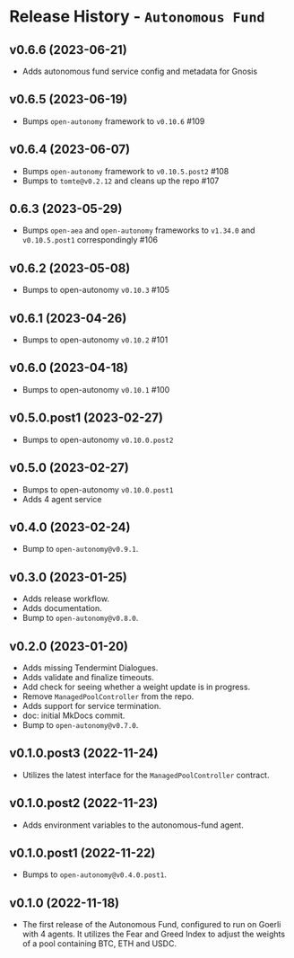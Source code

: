 # Release History - `Autonomous Fund`

## v0.6.6 (2023-06-21)
- Adds autonomous fund service config and metadata for Gnosis

## v0.6.5 (2023-06-19)
- Bumps `open-autonomy` framework to `v0.10.6` #109

## v0.6.4 (2023-06-07)
- Bumps `open-autonomy` framework to `v0.10.5.post2` #108
- Bumps to `tomte@v0.2.12` and cleans up the repo #107

## 0.6.3 (2023-05-29)
- Bumps `open-aea` and `open-autonomy` frameworks to `v1.34.0` and `v0.10.5.post1` correspondingly #106

## v0.6.2 (2023-05-08)
- Bumps to open-autonomy `v0.10.3` #105

## v0.6.1 (2023-04-26)
- Bumps to open-autonomy `v0.10.2` #101

## v0.6.0 (2023-04-18)
- Bumps to open-autonomy `v0.10.1` #100

## v0.5.0.post1 (2023-02-27)
- Bumps to open-autonomy `v0.10.0.post2`
  
## v0.5.0 (2023-02-27)
- Bumps to open-autonomy `v0.10.0.post1`
- Adds 4 agent service

## v0.4.0 (2023-02-24)
- Bump to `open-autonomy@v0.9.1`.

## v0.3.0 (2023-01-25)
- Adds release workflow.
- Adds documentation.
- Bump to `open-autonomy@v0.8.0`.

## v0.2.0 (2023-01-20)
- Adds missing Tendermint Dialogues.
- Adds validate and finalize timeouts.
- Add check for seeing whether a weight update is in progress.
- Remove `ManagedPoolController` from the repo.
- Adds support for service termination.
- doc: initial MkDocs commit.
- Bump to `open-autonomy@v0.7.0`.

## v0.1.0.post3 (2022-11-24)
- Utilizes the latest interface for the `ManagedPoolController` contract.

## v0.1.0.post2 (2022-11-23)
- Adds environment variables to the autonomous-fund agent. 

## v0.1.0.post1 (2022-11-22)
- Bumps to `open-autonomy@v0.4.0.post1`. 

## v0.1.0 (2022-11-18)

- The first release of the Autonomous Fund, configured to run on Goerli with 4 agents. It utilizes the Fear and Greed Index to adjust the weights of a pool containing BTC, ETH and USDC.
